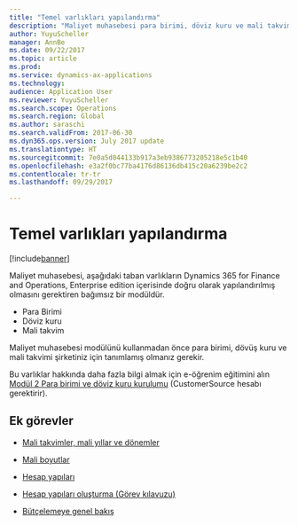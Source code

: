 ```yaml
---
title: "Temel varlıkları yapılandırma"
description: "Maliyet muhasebesi para birimi, döviz kuru ve mali takvim varlıkların doğru yapılandırılmış olmasını gerektiren bağımsız bir modüldür."
author: YuyuScheller
manager: AnnBe
ms.date: 09/22/2017
ms.topic: article
ms.prod: 
ms.service: dynamics-ax-applications
ms.technology: 
audience: Application User
ms.reviewer: YuyuScheller
ms.search.scope: Operations
ms.search.region: Global
ms.author: saraschi
ms.search.validFrom: 2017-06-30
ms.dyn365.ops.version: July 2017 update
ms.translationtype: HT
ms.sourcegitcommit: 7e0a5d044133b917a3eb9386773205218e5c1b40
ms.openlocfilehash: e3a2f0bc77ba4176d86136db415c20a6239be2c2
ms.contentlocale: tr-tr
ms.lasthandoff: 09/29/2017

---
```


# <a name="configure-base-entities"></a>Temel varlıkları yapılandırma 

[!include[banner](../includes/banner.md)]


Maliyet muhasebesi, aşağıdaki taban varlıkların Dynamics 365 for Finance and Operations, Enterprise edition içerisinde doğru olarak yapılandırılmış olmasını gerektiren bağımsız bir modüldür.

-  Para Birimi
-  Döviz kuru
-  Mali takvim  

Maliyet muhasebesi modülünü kullanmadan önce para birimi, dövüş kuru ve mali takvimi şirketiniz için tanımlamış olmanız gerekir. 

Bu varlıklar hakkında daha fazla bilgi almak için e-öğrenim eğitimini alın [Modül 2 Para birimi ve döviz kuru kurulumu](https://mbspartner.microsoft.com/AX/CourseModules/1215) (CustomerSource hesabı gerektirir).

## <a name="additional-tasks"></a>Ek görevler

-  [Mali takvimler, mali yıllar ve dönemler](../budgeting/fiscal-calendars-fiscal-years-periods.md)

-  [Mali boyutlar](../general-ledger/financial-dimensions.md)

-  [Hesap yapıları](../general-ledger/Default-dimensions.md)

-  [Hesap yapıları oluşturma (Görev kılavuzu)](../general-ledger/tasks/create-account-structures.md)

-  [Bütçelemeye genel bakış](../budgeting/basic-budgeting-overview-configuration.md)

